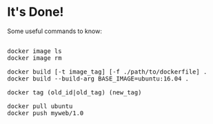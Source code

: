 # It's Done!

Some useful commands to know:

<pre class="file">

docker image ls
docker image rm

docker build [-t image_tag] [-f ./path/to/dockerfile] .
docker build --build-arg BASE_IMAGE=ubuntu:16.04 .

docker tag (old_id|old_tag) (new_tag)

docker pull ubuntu
docker push myweb/1.0

</pre>

